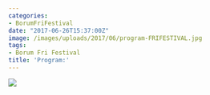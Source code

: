 ```yaml
---
categories:
- BorumFriFestival
date: "2017-06-26T15:37:00Z"
image: /images/uploads/2017/06/program-FRIFESTIVAL.jpg
tags:
- Borum Fri Festival
title: 'Program:'
---
```


[![](/images/uploads/2017/06/program-FRIFESTIVAL-300x211.jpg)](/images/uploads/2017/06/program-FRIFESTIVAL.jpg)